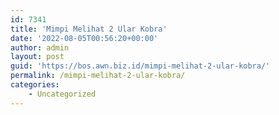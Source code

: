 ```yaml
---
id: 7341
title: 'Mimpi Melihat 2 Ular Kobra'
date: '2022-08-05T00:56:20+00:00'
author: admin
layout: post
guid: 'https://bos.awn.biz.id/mimpi-melihat-2-ular-kobra/'
permalink: /mimpi-melihat-2-ular-kobra/
categories:
    - Uncategorized
---
```


